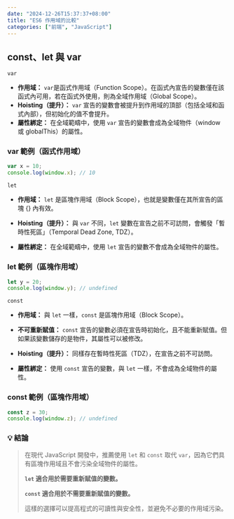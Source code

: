 ```yaml
---
date: "2024-12-26T15:37:37+08:00"
title: "ES6 作用域的比較"
categories: ["前端", "JavaScript"]
---
```


## const、let 與 var

`var`

- **作用域：**
  `var`是函式作用域（Function Scope）。在函式內宣告的變數僅在該函式內可用，若在函式外使用，則為全域作用域（Global Scope）。
- **Hoisting（提升）：**
  `var` 宣告的變數會被提升到作用域的頂部（包括全域和函式內部），但初始化的值不會提升。
- **屬性綁定：**
  在全域範疇中，使用 `var` 宣告的變數會成為全域物件（window 或 globalThis）的屬性。

### var 範例（函式作用域）

```js
var x = 10;
console.log(window.x); // 10
```

`let`

- **作用域：**
  `let` 是區塊作用域（Block Scope），也就是變數僅在其所宣告的區塊 {} 內有效。

- **Hoisting（提升）：**
  與 `var` 不同，`let` 變數在宣告之前不可訪問，會觸發「暫時性死區」（Temporal Dead Zone, TDZ）。

- **屬性綁定：**
  在全域範疇中，使用 `let` 宣告的變數不會成為全域物件的屬性。

### let 範例（區塊作用域）

```js
let y = 20;
console.log(window.y); // undefined

```

`const`

- **作用域：**
  與 `let` 一樣，`const` 是區塊作用域（Block Scope）。

- **不可重新賦值：**
  `const` 宣告的變數必須在宣告時初始化，且不能重新賦值。但如果該變數儲存的是物件，其屬性可以被修改。

- **Hoisting（提升）：**
  同樣存在暫時性死區（TDZ），在宣告之前不可訪問。

- **屬性綁定：**
  使用 `const` 宣告的變數，與 `let` 一樣，不會成為全域物件的屬性。

### const 範例（區塊作用域）

```js
const z = 30;
console.log(window.z); // undefined
```

### 💡 結論

> 在現代 JavaScript 開發中，推薦使用 `let` 和 `const` 取代 `var`，因為它們具有區塊作用域且不會污染全域物件的屬性。
>
> **`let` 適合用於需要重新賦值的變數。**
>
> **`const` 適合用於不需要重新賦值的變數。**
>
> 這樣的選擇可以提高程式的可讀性與安全性，並避免不必要的作用域污染。
